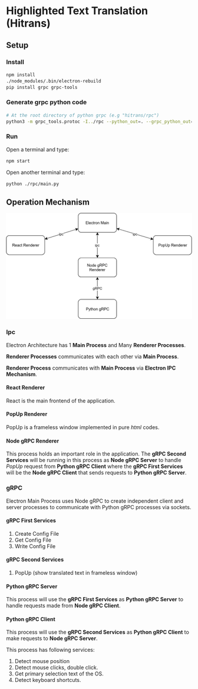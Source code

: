 # Highlighted Text Translation (Hitrans)

## Setup

### Install

```bash
npm install
./node_modules/.bin/electron-rebuild
pip install grpc grpc-tools
```

### Generate grpc python code

```bash
# At the root directory of python grpc (e.g "hitrans/rpc")
python3 -m grpc_tools.protoc -I../rpc --python_out=. --grpc_python_out=. ../rpc/protos/*.proto
```

### Run

Open a terminal and type:

```bash
npm start
```

Open another terminal and type:

```bash
python ./rpc/main.py
```

## Operation Mechanism

![Communication](./public/mechanism.png)

### Ipc

Electron Architecture has 1 **Main Process** and Many **Renderer Processes**.

**Renderer Processes** communicates with each other via **Main Process**.

**Renderer Process** communicates with **Main Process** via **Electron IPC Mechanism**.

#### React Renderer

React is the main frontend of the application.

#### PopUp Renderer

PopUp is a frameless window implemented in pure _html_ codes.

#### Node gRPC Renderer

This process holds an important role in the application. The **gRPC Second Services** will be running in this process as **Node gRPC Server** to handle _PopUp_ request from **Python gRPC Client** where the **gRPC First Services** will be the **Node gRPC Client** that sends requests to **Python gRPC Server**.

### gRPC

Electron Main Process uses Node gRPC to create independent client and server
processes to communicate with Python gRPC processes via sockets.

#### gRPC First Services

1. Create Config File
2. Get Config File
3. Write Config File

#### gRPC Second Services

1. PopUp (show translated text in frameless window)

#### Python gRPC Server

This process will use the **gRPC First Services** as **Python gRPC Server** to handle requests made from **Node gRPC Client**.

#### Python gRPC Client

This process will use the **gRPC Second Services** as **Python gRPC Client** to make requests to **Node gRPC Server**.

This process has following services:

1. Detect mouse position
2. Detect mouse clicks, double click.
3. Get primary selection text of the OS.
4. Detect keyboard shortcuts.
